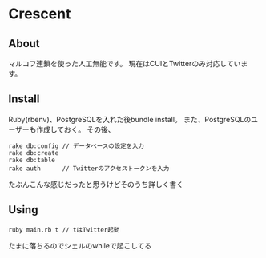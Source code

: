 # Crescent

## About
マルコフ連鎖を使った人工無能です。
現在はCUIとTwitterのみ対応しています。

## Install
Ruby(rbenv)、PostgreSQLを入れた後bundle install。
また、PostgreSQLのユーザーも作成しておく。
その後、

    rake db:config // データベースの設定を入力
    rake db:create 
    rake db:table
    rake auth      // Twitterのアクセストークンを入力

たぶんこんな感じだったと思うけどそのうち詳しく書く

## Using
    ruby main.rb t // tはTwitter起動
たまに落ちるのでシェルのwhileで起こしてる